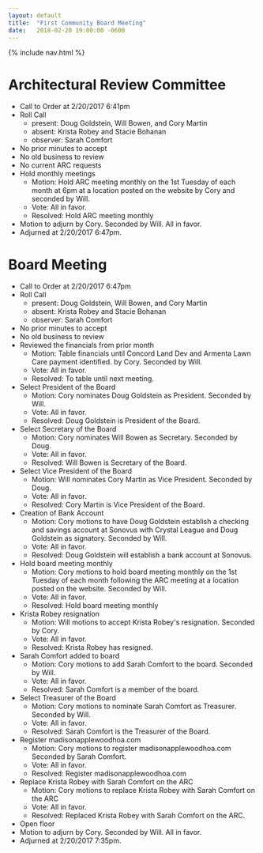 ```yaml
---
layout: default
title:  "First Community Board Meeting"
date:   2018-02-20 19:00:00 -0600
---
```


{% include nav.html %}

# Architectural Review Committee

- Call to Order at 2/20/2017 6:41pm
- Roll Call
    - present: Doug Goldstein, Will Bowen, and Cory Martin
    - absent: Krista Robey and Stacie Bohanan
    - observer: Sarah Comfort
- No prior minutes to accept
- No old business to review
- No current ARC requests
- Hold monthly meetings
    - Motion: Hold ARC meeting monthly on the 1st Tuesday of
    each month at 6pm at a location posted on the website by
    Cory and seconded by Will.
    - Vote: All in favor.
    - Resolved: Hold ARC meeting monthly
- Motion to adjurn by Cory. Seconded by Will. All in favor.
- Adjurned at 2/20/2017 6:47pm.

# Board Meeting

- Call to Order at 2/20/2017 6:47pm
- Roll Call
    - present: Doug Goldstein, Will Bowen, and Cory Martin
    - absent: Krista Robey and Stacie Bohanan
    - observer: Sarah Comfort
- No prior minutes to accept
- No old business to review
- Reviewed the financials from prior month
    - Motion: Table financials until Concord Land Dev and
      Armenta Lawn Care payment identified.
      by Cory. Seconded by Will.
    - Vote: All in favor.
    - Resolved: To table until next meeting.
- Select President of the Board
    - Motion: Cory nominates Doug Goldstein as President. Seconded by Will.
    - Vote: All in favor.
    - Resolved: Doug Goldstein is President of the Board.
- Select Secretary of the Board
    - Motion: Cory nominates Will Bowen as Secretary. Seconded by Doug.
    - Vote: All in favor.
    - Resolved: Will Bowen is Secretary of the Board.
- Select Vice President of the Board
    - Motion: Will nominates Cory Martin as Vice President. Seconded by Doug.
    - Vote: All in favor.
    - Resolved: Cory Martin is Vice President of the Board.
- Creation of Bank Account
    - Motion: Cory motions to have Doug Goldstein establish a checking and
      savings account at Sonovus with Crystal League and Doug Goldstein as
      signatory. Seconded by Will.
    - Vote: All in favor.
    - Resolved: Doug Goldstein will establish a bank account at Sonovus.
- Hold board meeting monthly
    - Motion: Cory motions to hold board meeting monthly on the 1st Tuesday of
    each month following the ARC meeting at a location posted on the website.
    Seconded by Will.
    - Vote: All in favor.
    - Resolved: Hold board meeting monthly
- Krista Robey resignation
    - Motion: Will motions to accept Krista Robey's resignation. Seconded by Cory.
    - Vote: All in favor.
    - Resolved: Krista Robey has resigned.
- Sarah Comfort added to board
    - Motion: Cory motions to add Sarah Comfort to the board. Seconded by Will.
    - Vote: All in favor.
    - Resolved: Sarah Comfort is a member of the board.
- Select Treasurer of the Board
    - Motion: Cory motions to nominate Sarah Comfort as Treasurer. Seconded
    by Will.
    - Vote: All in favor.
    - Resolved: Sarah Comfort is the Treasurer of the Board.
- Register madisonapplewoodhoa.com
    - Motion: Cory motions to register madisonapplewoodhoa.com Seconded by
    Sarah Comfort.
    - Vote: All in favor.
    - Resolved: Register madisonapplewoodhoa.com
- Replace Krista Robey with Sarah Comfort on the ARC
    - Motion: Cory motions to replace Krista Robey with Sarah Comfort on the
    ARC
    - Vote: All in favor.
    - Resolved: Replaced Krista Robey with Sarah Comfort on the ARC.
- Open floor
- Motion to adjurn by Cory. Seconded by Will. All in favor.
- Adjurned at 2/20/2017 7:35pm.
